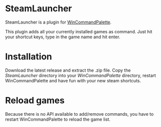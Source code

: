 # SteamLauncher

SteamLauncher is a plugin for [WinCommandPalette](https://github.com/DarkIrata/WinCommandPalette).

This plugin adds all your currently installed games as command.
Just hit your shortcut keys, type in the game name and hit enter.

# Installation

Download the latest release and extract the .zip file. Copy the *SteamLauncher* directory into your *WinCommandPalette* directory,
restart WinCommandPalette and have fun with your new steam shortcuts.

# Reload games

Because there is no API available to add/remove commands, you have to restart WinCommandPalette to reload the game list.
